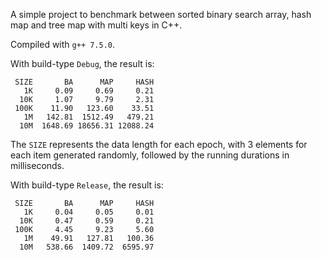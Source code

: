 A simple project to benchmark between sorted binary search array, hash map and tree map with multi keys in C++. 

Compiled with `g++ 7.5.0`.

With build-type `Debug`, the result is:

```
 SIZE       BA      MAP     HASH
   1K     0.09     0.69     0.21
  10K     1.07     9.79     2.31
 100K    11.90   123.60    33.51
   1M   142.81  1512.49   479.21
  10M  1648.69 18656.31 12088.24
```

The `SIZE` represents the data length for each epoch, with 3 elements for each item generated randomly, followed by the running durations in milliseconds.

With build-type `Release`, the result is:

```
 SIZE       BA      MAP     HASH
   1K     0.04     0.05     0.01
  10K     0.47     0.59     0.21
 100K     4.45     9.23     5.60
   1M    49.91   127.81   100.36
  10M   538.66  1409.72  6595.97
```